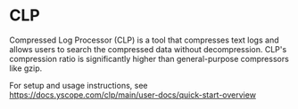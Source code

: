 # CLP

Compressed Log Processor (CLP) is a tool that compresses text logs and allows users to search the
compressed data without decompression. CLP's compression ratio is significantly higher than
general-purpose compressors like gzip.

For setup and usage instructions, see
https://docs.yscope.com/clp/main/user-docs/quick-start-overview
